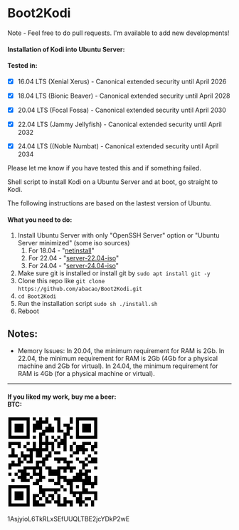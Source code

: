 # Boot2Kodi

Note - Feel free to do pull requests. I'm available to add new developments!

#### Installation of Kodi into Ubuntu Server:

#### Tested in:
  - [x] 16.04 LTS (Xenial Xerus) - Canonical extended security until April 2026
  - [x] 18.04 LTS (Bionic Beaver) - Canonical extended security until April 2028
  - [x] 20.04 LTS (Focal Fossa) - Canonical extended security until April 2030
  - [x] 22.04 LTS (Jammy Jellyfish) - Canonical extended security until April 2032
  - [x] 24.04 LTS ((Noble Numbat) - Canonical extended security until April 2034


Please let me know if you have tested this and if something failed.

Shell script to install Kodi on a Ubuntu Server and at boot, go straight to Kodi.

The following instructions are based on the lastest version of Ubuntu.

#### What you need to do:

1. Install Ubuntu Server with only "OpenSSH Server" option or "Ubuntu Server minimized" (some iso sources)
   1. For 18.04 -  "[netinstall](http://archive.ubuntu.com/ubuntu/dists/bionic/main/installer-amd64/current/images/netboot/mini.iso)"
   2. For 22.04 - "[server-22.04-iso](https://releases.ubuntu.com/22.04/ubuntu-22.04.4-live-server-amd64.iso)"
   3. For 24.04 - "[server-24.04-iso](https://releases.ubuntu.com/24.04/)"
2. Make sure git is installed or install git by `sudo apt install git -y`
3. Clone this repo like `git clone https://github.com/abacao/Boot2Kodi.git`
4. `cd Boot2Kodi`
5. Run the installation script `sudo sh ./install.sh`
6. Reboot


## Notes:
- Memory Issues:
In 20.04, the minimum requirement for RAM is 2Gb.
In 22.04, the minimum requirement for RAM is 2Gb (4Gb for a physical machine and 2Gb for virtual).
In 24.04, the minimum requirement for RAM is 4Gb (for a physical machine or virtual).


---

#### If you liked my work, buy me a beer: <br>  BTC:  <br>
![alt text][logo]

[logo]: https://raw.githubusercontent.com/abacao/minibian-debian-stretch/master/donate.png "Donate"

1AsjyioL6TkRLxSEfUUQLTBE2jcYDkP2wE
